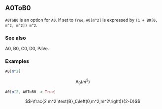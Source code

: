 ##  A0ToB0 

`A0ToB0` is an option for `A0`. If set to `True`, `A0[m^2]` is expressed by `(1 + B0[0, m^2, m^2]) m^2`.

###  See also 

A0, B0, C0, D0, PaVe.

###  Examples 

```mathematica
A0[m^2]
```

$$\text{A}_0\left(m^2\right)$$

```mathematica
A0[m^2, A0ToB0 -> True]
```

$$-\frac{2 m^2 \text{B}_0\left(0,m^2,m^2\right)}{2-D}$$